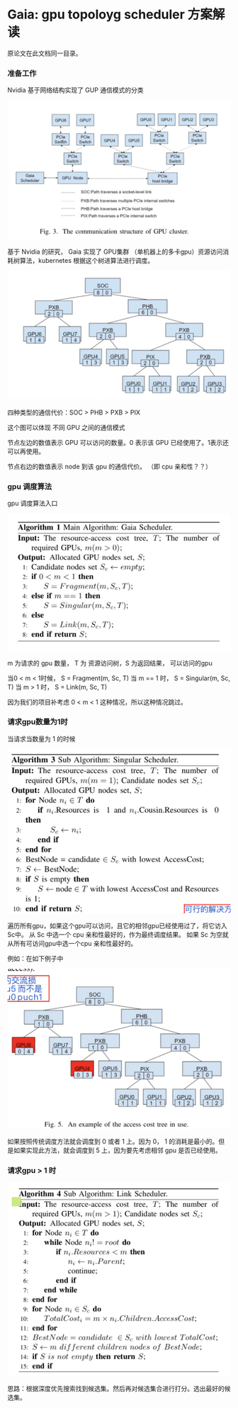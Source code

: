 # Gaia: gpu topoloyg scheduler 方案解读

原论文在此文档同一目录。

### 准备工作

Nvidia 基于网络结构实现了 GUP 通信模式的分类

![gpu topology on node](./gpu_topology_on_node.png)

基于 Nvidia 的研究， Gaia 实现了 GPU集群 （单机器上的多卡gpu）资源访问消耗树算法，kubernetes 根据这个树进算法进行调度。

![gpu topology tree](./gpu_topology_tree.png)


四种类型的通信代价：SOC > PHB > PXB > PIX

这个图可以体现 不同 GPU 之间的通信模式

节点左边的数值表示 GPU 可以访问的数量。0 表示该 GPU 已经使用了。1表示还可以再使用。

节点右边的数值表示 node 到该 gpu 的通信代价。 （即 cpu 亲和性？？）

### gpu 调度算法

gpu 调度算法入口

![gpu scheduler algorithm](./gpu_scheduler_algorithm.jpg)

m 为请求的 gpu 数量， T 为 资源访问树，S 为返回结果， 可以访问的gpu

当0 < m < 1时候， S = Fragment(m, Sc, T)
当 m == 1 时， S = Singular(m, Sc, T)
当 m > 1 时， S = Link(m, Sc, T)

因为我们的项目补考虑 0 < m < 1 这种情况，所以这种情况跳过。

### 请求gpu数量为1时

当请求当数量为 1 的时候

![gpu scheduler algorithm 1](./gpu_scheduler_algorithm_1.png)

遍历所有gpu，如果这个gpu可以访问，且它的相邻gpu已经使用过了，将它访入Sc中。
从 Sc 中选一个 cpu 亲和性最好的，作为最终调度结果。
如果 Sc 为空就从所有可访问gpu中选一个cpu 亲和性最好的。

例如：在如下例子中

![gpu scheduler sample 1](./gpu_scheduler_sample_1.png)

如果按照传统调度方法就会调度到 0 或者 1 上。因为 0， 1 的消耗是最小的。但是如果实现此方法，就会调度到 5 上，因为要先考虑相邻 gpu 是否已经使用。

### 请求gpu > 1 时

![gpu scheduler algorithm 2](./gpu_scheduler_algorithm_2.jpg)

思路：根据深度优先搜索找到候选集。然后再对候选集合进行打分。选出最好的候选集。
